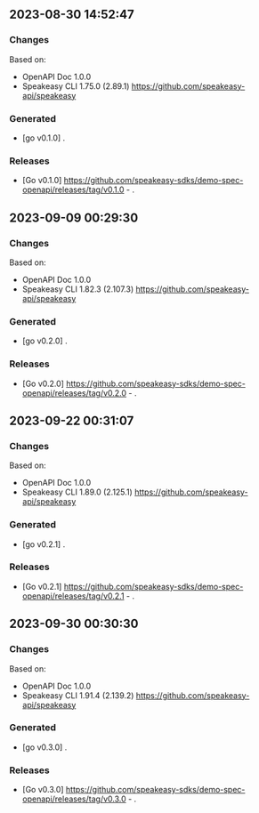 

## 2023-08-30 14:52:47
### Changes
Based on:
- OpenAPI Doc 1.0.0 
- Speakeasy CLI 1.75.0 (2.89.1) https://github.com/speakeasy-api/speakeasy
### Generated
- [go v0.1.0] .
### Releases
- [Go v0.1.0] https://github.com/speakeasy-sdks/demo-spec-openapi/releases/tag/v0.1.0 - .

## 2023-09-09 00:29:30
### Changes
Based on:
- OpenAPI Doc 1.0.0 
- Speakeasy CLI 1.82.3 (2.107.3) https://github.com/speakeasy-api/speakeasy
### Generated
- [go v0.2.0] .
### Releases
- [Go v0.2.0] https://github.com/speakeasy-sdks/demo-spec-openapi/releases/tag/v0.2.0 - .

## 2023-09-22 00:31:07
### Changes
Based on:
- OpenAPI Doc 1.0.0 
- Speakeasy CLI 1.89.0 (2.125.1) https://github.com/speakeasy-api/speakeasy
### Generated
- [go v0.2.1] .
### Releases
- [Go v0.2.1] https://github.com/speakeasy-sdks/demo-spec-openapi/releases/tag/v0.2.1 - .

## 2023-09-30 00:30:30
### Changes
Based on:
- OpenAPI Doc 1.0.0 
- Speakeasy CLI 1.91.4 (2.139.2) https://github.com/speakeasy-api/speakeasy
### Generated
- [go v0.3.0] .
### Releases
- [Go v0.3.0] https://github.com/speakeasy-sdks/demo-spec-openapi/releases/tag/v0.3.0 - .